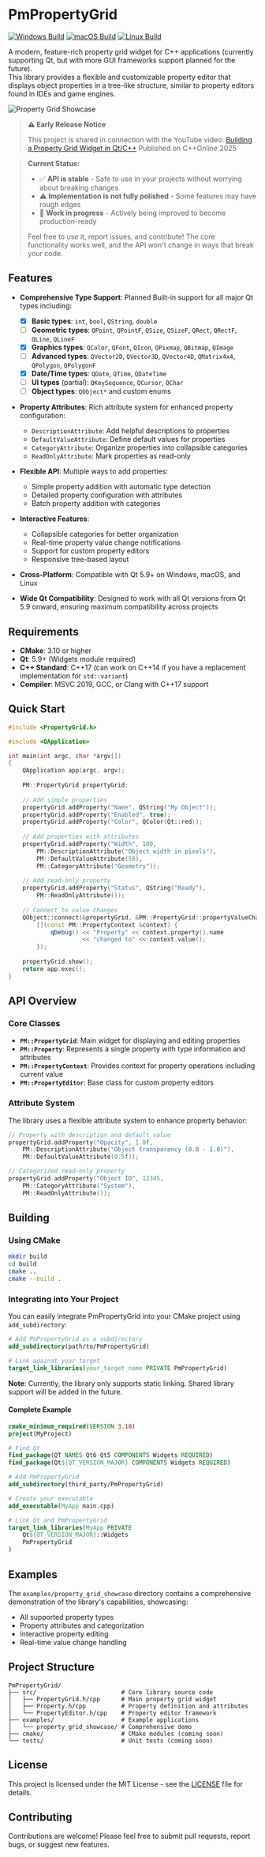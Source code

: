 # PmPropertyGrid

[![Windows Build](https://github.com/Nanticock/PmPropertyGrid/actions/workflows/windows.yml/badge.svg)](https://github.com/Nanticock/PmPropertyGrid/actions/workflows/windows.yml)
[![macOS Build](https://github.com/Nanticock/PmPropertyGrid/actions/workflows/macos.yml/badge.svg)](https://github.com/Nanticock/PmPropertyGrid/actions/workflows/macos.yml)
[![Linux Build](https://github.com/Nanticock/PmPropertyGrid/actions/workflows/linux.yml/badge.svg)](https://github.com/Nanticock/PmPropertyGrid/actions/workflows/linux.yml)

A modern, feature-rich property grid widget for C++ applications (currently supporting Qt, but with more GUI frameworks support planned for the future).</br>
This library provides a flexible and customizable property editor that displays object properties in a tree-like structure, similar to property editors found in IDEs and game engines.

![Property Grid Showcase](docs/images/showcase_image.png)

> **⚠️ Early Release Notice**
> 
> This project is shared in connection with the YouTube video: [Building a Property Grid Widget in Qt/C++](https://youtu.be/O-O_c6Ymz8w?si=iEY5bG8kDndACx_v) Published on C++Online 2025

> **Current Status:**
> - ✅ **API is stable** - Safe to use in your projects without worrying about breaking changes
> - ⚠️ **Implementation is not fully polished** - Some features may have rough edges
> - 🚧 **Work in progress** - Actively being improved to become production-ready
> 
> Feel free to use it, report issues, and contribute! The core functionality works well, and the API won't change in ways that break your code.

## Features

- **Comprehensive Type Support**: Planned Built-in support for all major Qt types including:
  - [x] **Basic types**: `int`, `bool`, `QString`, `double`
  - [ ] **Geometric types**: `QPoint`, `QPointF`, `QSize`, `QSizeF`, `QRect`, `QRectF`, `QLine`, `QLineF`
  - [x] **Graphics types**: `QColor`, `QFont`, `QIcon`, `QPixmap`, `QBitmap`, `QImage`
  - [ ] **Advanced types**: `QVector2D`, `QVector3D`, `QVector4D`, `QMatrix4x4`, `QPolygon`, `QPolygonF`
  - [x] **Date/Time types**: `QDate`, `QTime`, `QDateTime`
  - [ ] **UI types** (partial): `QKeySequence`, `QCursor`, `QChar`
  - [ ] **Object types**: `QObject*` and custom enums

- **Property Attributes**: Rich attribute system for enhanced property configuration:
  - `DescriptionAttribute`: Add helpful descriptions to properties
  - `DefaultValueAttribute`: Define default values for properties
  - `CategoryAttribute`: Organize properties into collapsible categories
  - `ReadOnlyAttribute`: Mark properties as read-only

- **Flexible API**: Multiple ways to add properties:
  - Simple property addition with automatic type detection
  - Detailed property configuration with attributes
  - Batch property addition with categories

- **Interactive Features**:
  - Collapsible categories for better organization
  - Real-time property value change notifications
  - Support for custom property editors
  - Responsive tree-based layout

- **Cross-Platform**: Compatible with Qt 5.9+ on Windows, macOS, and Linux

- **Wide Qt Compatibility**: Designed to work with all Qt versions from Qt 5.9 onward, ensuring maximum compatibility across projects

## Requirements

- **CMake**: 3.10 or higher
- **Qt**: 5.9+ (Widgets module required)
- **C++ Standard**: C++17 (can work on C++14 if you have a replacement implementation for `std::variant`)
- **Compiler**: MSVC 2019, GCC, or Clang with C++17 support

## Quick Start

```cpp
#include <PropertyGrid.h>

#include <QApplication>

int main(int argc, char *argv[])
{
    QApplication app(argc, argv);
    
    PM::PropertyGrid propertyGrid;
    
    // Add simple properties
    propertyGrid.addProperty("Name", QString("My Object"));
    propertyGrid.addProperty("Enabled", true);
    propertyGrid.addProperty("Color", QColor(Qt::red));
    
    // Add properties with attributes
    propertyGrid.addProperty("Width", 100, 
        PM::DescriptionAttribute("Object width in pixels"),
        PM::DefaultValueAttribute(50),
        PM::CategoryAttribute("Geometry"));
    
    // Add read-only property
    propertyGrid.addProperty("Status", QString("Ready"), 
        PM::ReadOnlyAttribute());
    
    // Connect to value changes
    QObject::connect(&propertyGrid, &PM::PropertyGrid::propertyValueChanged,
        [](const PM::PropertyContext &context) {
            qDebug() << "Property" << context.property().name 
                     << "changed to" << context.value();
        });
    
    propertyGrid.show();
    return app.exec();
}
```

## API Overview

### Core Classes

- **`PM::PropertyGrid`**: Main widget for displaying and editing properties
- **`PM::Property`**: Represents a single property with type information and attributes
- **`PM::PropertyContext`**: Provides context for property operations including current value
- **`PM::PropertyEditor`**: Base class for custom property editors

### Attribute System

The library uses a flexible attribute system to enhance property behavior:

```cpp
// Property with description and default value
propertyGrid.addProperty("Opacity", 1.0f,
    PM::DescriptionAttribute("Object transparency (0.0 - 1.0)"),
    PM::DefaultValueAttribute(0.5f));

// Categorized read-only property
propertyGrid.addProperty("Object ID", 12345,
    PM::CategoryAttribute("System"),
    PM::ReadOnlyAttribute());
```

## Building

### Using CMake

```bash
mkdir build
cd build
cmake ..
cmake --build .
```

### Integrating into Your Project

You can easily integrate PmPropertyGrid into your CMake project using `add_subdirectory`:

```cmake
# Add PmPropertyGrid as a subdirectory
add_subdirectory(path/to/PmPropertyGrid)

# Link against your target
target_link_libraries(your_target_name PRIVATE PmPropertyGrid)
```

**Note**: Currently, the library only supports static linking. Shared library support will be added in the future.

#### Complete Example

```cmake
cmake_minimum_required(VERSION 3.10)
project(MyProject)

# Find Qt
find_package(QT NAMES Qt6 Qt5 COMPONENTS Widgets REQUIRED)
find_package(Qt${QT_VERSION_MAJOR} COMPONENTS Widgets REQUIRED)

# Add PmPropertyGrid
add_subdirectory(third_party/PmPropertyGrid)

# Create your executable
add_executable(MyApp main.cpp)

# Link Qt and PmPropertyGrid
target_link_libraries(MyApp PRIVATE
    Qt${QT_VERSION_MAJOR}::Widgets
    PmPropertyGrid
)
```

## Examples

The `examples/property_grid_showcase` directory contains a comprehensive demonstration of the library's capabilities, showcasing:

- All supported property types
- Property attributes and categorization
- Interactive property editing
- Real-time value change handling

## Project Structure

```
PmPropertyGrid/
├── src/                        # Core library source code
│   ├── PropertyGrid.h/cpp      # Main property grid widget
│   ├── Property.h/cpp          # Property definition and attributes
│   └── PropertyEditor.h/cpp    # Property editor framework
├── examples/                   # Example applications
│   └── property_grid_showcase/ # Comprehensive demo
├── cmake/                      # CMake modules (coming soon)
└── tests/                      # Unit tests (coming soon)
```

## License

This project is licensed under the MIT License - see the [LICENSE](LICENSE) file for details.

## Contributing

Contributions are welcome! Please feel free to submit pull requests, report bugs, or suggest new features.
